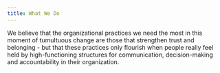 ```yaml
---
title: What We Do
---
```


We believe that the organizational practices we need the most in this moment of tumultuous change are those that strengthen trust and belonging - but that these practices only flourish when people really feel held by high-functioning structures for communication, decision-making and accountability in their organization.